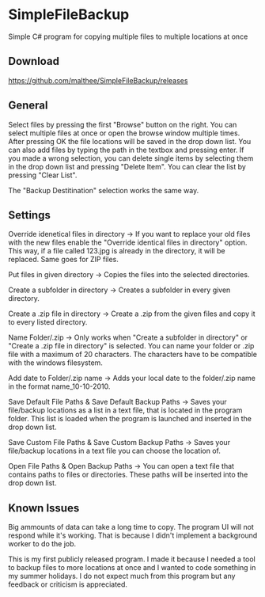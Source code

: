# SimpleFileBackup
Simple C# program for copying multiple files to multiple locations at once

## Download
https://github.com/malthee/SimpleFileBackup/releases

## General
Select files by pressing the first "Browse" button on the right. You can select multiple files at once or open the browse window multiple times. After pressing OK the file locations will be saved in the drop down list. You can also add files by typing the path in the textbox and pressing enter. If you made a wrong selection, you can delete single items by selecting them in the drop down list and pressing "Delete Item". You can clear the list by pressing "Clear List".

The "Backup Destitination" selection works the same way.

## Settings
Override idenetical files in directory -> If you want to replace your old files with the new files enable the "Override identical files in directory" option. This way, if a file called 123.jpg is already in the directory, it will be replaced. Same goes for ZIP files.

Put files in given directory -> Copies the files into the selected directories.

Create a subfolder in directory -> Creates a subfolder in every given directory.

Create a .zip file in directory -> Create a .zip from the given files and copy it to every listed directory.

Name Folder/.zip -> Only works when "Create a subfolder in directory" or "Create a .zip file in directory" is selected.
You can name your folder or .zip file with a maximum of 20 characters. The characters have to be compatible with the windows filesystem.

Add date to Folder/.zip name -> Adds your local date to the folder/.zip name in the format name_10-10-2010.

Save Default File Paths & Save Default Backup Paths -> Saves your file/backup locations as a list in a text file, that is located in the program folder. This list is loaded when the program is launched and inserted in the drop down list.

Save Custom File Paths & Save Custom Backup Paths -> Saves your file/backup locations in a text file you can choose the location of.

Open File Paths & Open Backup Paths -> You can open a text file that contains paths to files or directories. These paths will be inserted into the drop down list.

## Known Issues

Big ammounts of data can take a long time to copy. The program UI will not respond while it's working. That is because I didn't implement a background worker to do the job.



This is my first publicly released program. I made it because I needed a tool to backup files to more locations at once and I wanted to code something in my summer holidays. I do not expect much from this program but any feedback or criticism is appreciated. 
